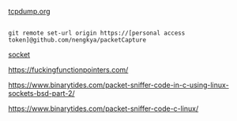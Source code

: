 [tcpdump.org](https://www.tcpdump.org/pcap.html)   
  
##
    git remote set-url origin https://[personal access token]@github.com/nengkya/packetCapture  
  
[socket](https://www.google.com/search?q=how+to+write+my+own+packet+capture+all+devices+in+c+programming+language&sca_esv=aac09e88d3bc5d88&authuser=0&hl=en&sxsrf=AHTn8zpL-yUVrXFa9fCi-eNkTI8ls_casA%3A1739026608323&source=hp&ei=sHCnZ--zEeXE4-EPn6bMkQo&iflsig=ACkRmUkAAAAAZ6d-wFts0oJk250Rpj63WQ1q3O4ogQJl&oq=&gs_lp=Egdnd3Mtd2l6IgAqAggAMgcQIxgnGOoCMgcQIxgnGOoCMgcQIxgnGOoCMgcQIxgnGOoCMgcQIxgnGOoCMgcQIxgnGOoCMgcQIxgnGOoCMgcQIxgnGOoCMgcQIxgnGOoCMgcQIxgnGOoCSIgPUABYAHABeACQAQCYAQCgAQCqAQC4AQHIAQCYAgGgAgWoAgqYAwXxBWIiL3BBnr5XkgcBMaAHAA&sclient=gws-wiz)  

https://fuckingfunctionpointers.com/  
  
https://www.binarytides.com/packet-sniffer-code-in-c-using-linux-sockets-bsd-part-2/  

https://www.binarytides.com/packet-sniffer-code-c-linux/
